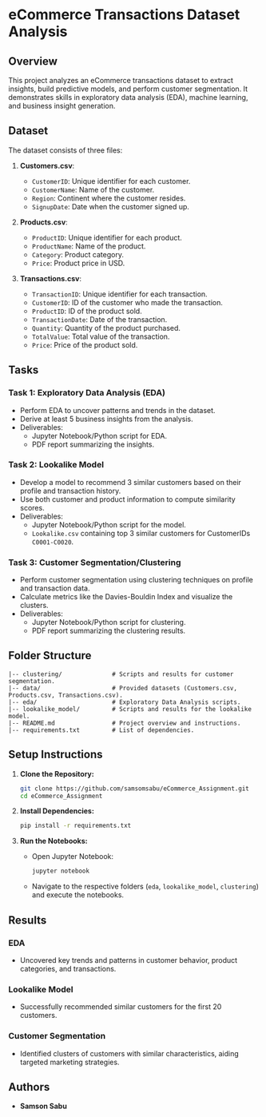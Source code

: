 # eCommerce Transactions Dataset Analysis

## Overview
This project analyzes an eCommerce transactions dataset to extract insights, build predictive models, and perform customer segmentation. It demonstrates skills in exploratory data analysis (EDA), machine learning, and business insight generation.

## Dataset
The dataset consists of three files:
1. **Customers.csv**:
   - `CustomerID`: Unique identifier for each customer.
   - `CustomerName`: Name of the customer.
   - `Region`: Continent where the customer resides.
   - `SignupDate`: Date when the customer signed up.

2. **Products.csv**:
   - `ProductID`: Unique identifier for each product.
   - `ProductName`: Name of the product.
   - `Category`: Product category.
   - `Price`: Product price in USD.

3. **Transactions.csv**:
   - `TransactionID`: Unique identifier for each transaction.
   - `CustomerID`: ID of the customer who made the transaction.
   - `ProductID`: ID of the product sold.
   - `TransactionDate`: Date of the transaction.
   - `Quantity`: Quantity of the product purchased.
   - `TotalValue`: Total value of the transaction.
   - `Price`: Price of the product sold.

## Tasks

### Task 1: Exploratory Data Analysis (EDA)
- Perform EDA to uncover patterns and trends in the dataset.
- Derive at least 5 business insights from the analysis.
- Deliverables:
  - Jupyter Notebook/Python script for EDA.
  - PDF report summarizing the insights.

### Task 2: Lookalike Model
- Develop a model to recommend 3 similar customers based on their profile and transaction history.
- Use both customer and product information to compute similarity scores.
- Deliverables:
  - Jupyter Notebook/Python script for the model.
  - `Lookalike.csv` containing top 3 similar customers for CustomerIDs `C0001-C0020`.

### Task 3: Customer Segmentation/Clustering
- Perform customer segmentation using clustering techniques on profile and transaction data.
- Calculate metrics like the Davies-Bouldin Index and visualize the clusters.
- Deliverables:
  - Jupyter Notebook/Python script for clustering.
  - PDF report summarizing the clustering results.

## Folder Structure
```
|-- clustering/              # Scripts and results for customer segmentation.
|-- data/                    # Provided datasets (Customers.csv, Products.csv, Transactions.csv).
|-- eda/                     # Exploratory Data Analysis scripts.
|-- lookalike_model/         # Scripts and results for the lookalike model.
|-- README.md                # Project overview and instructions.
|-- requirements.txt         # List of dependencies.
```

## Setup Instructions

1. **Clone the Repository:**
   ```bash
   git clone https://github.com/samsomsabu/eCommerce_Assignment.git
   cd eCommerce_Assignment
   ```

2. **Install Dependencies:**
   ```bash
   pip install -r requirements.txt
   ```

3. **Run the Notebooks:**
   - Open Jupyter Notebook:
     ```bash
     jupyter notebook
     ```
   - Navigate to the respective folders (`eda`, `lookalike_model`, `clustering`) and execute the notebooks.

## Results
### EDA
- Uncovered key trends and patterns in customer behavior, product categories, and transactions.

### Lookalike Model
- Successfully recommended similar customers for the first 20 customers.

### Customer Segmentation
- Identified clusters of customers with similar characteristics, aiding targeted marketing strategies.

## Authors
- **Samson Sabu**

